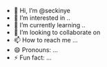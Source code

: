 - 👋 Hi, I’m @seckinye
- 👀 I’m interested in ..
- 🌱 I’m currently learning ..
- 💞️ I’m looking to collaborate on 
- 📫 How to reach me ...
- 😄 Pronouns: ...
- ⚡ Fun fact: ...

<!---
seckinye/seckinye is a ✨ special ✨ repository because its `README.md` (this file) appears on your GitHub profile.
You can click the Preview link to take a look at your changes.
--->
